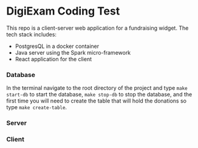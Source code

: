# DigiExam Coding Test

This repo is a client-server web application for a fundraising widget. The tech stack includes:
<ul>
    <li>PostgresQL in a docker container</li>
    <li>Java server using the Spark micro-framework</li>
    <li>React application for the client</li>
</ul>

### Database
In the terminal navigate to the root directory of the project and type ``make start-db`` to start the database, 
`make stop-db` to stop the database, and the first time you will need to create the table that will hold the 
donations so type `make create-table`.

### Server


### Client
